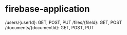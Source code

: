 # firebase-application

/users/{userId}: GET, POST, PUT
/files/{fileId}: GET, POST
/documents/{documentId}: GET, POST, PUT